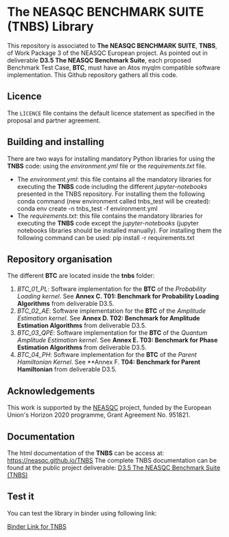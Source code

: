 # The NEASQC BENCHMARK SUITE (TNBS) Library

This repository is associated to **The NEASQC BENCHMARK SUITE**, **TNBS**, of Work Package 3 of the NEASQC European project. As pointed out in deliverable **D3.5 The NEASQC Benchmark Suite**, each proposed Benchmark Test Case, **BTC**, must have an Atos myqlm compatible software implementation. This Github repository gathers all this code.

## Licence

The `LICENCE` file contains the default licence statement as specified in the proposal and partner agreement.

## Building and installing

There are two ways for installing mandatory Python libraries for using the **TNBS** code: using the *environment.yml* file or the *requirements.txt* file.

* The *environment.yml*: this file contains all the mandatory libraries for executing the **TNBS** code including the different *jupyter-notebooks* presented in the TNBS repository. For installing them the following conda command (new environment called tnbs_test will be created):
    conda env create -n tnbs_test -f environment.yml
* The *requirements.txt*:  this file contains the mandatory libraries for executing the **TNBS** code except the *jupyter-notebooks* (jupyter notebooks libraries should be installed manually). For installing them the following command can be used:
    pip install -r requirements.txt

## Repository organisation

The different **BTC** are located inside the **tnbs** folder:

1. *BTC_01_PL*: Software implementation for the **BTC** of the *Probability Loading kernel*. See **Annex C. T01: Benchmark for Probability Loading Algorithms** from deliverable D3.5.
2. *BTC_02_AE*: Software implementation for the **BTC** of the *Amplitude Estimation kernel*. See **Annex D. T02: Benchmark for Amplitude Estimation Algorithms** from deliverable D3.5.
3. *BTC_03_QPE*: Software implementation for the **BTC** of the *Quantum Amplitude Estimation kernel*. See **Annex E. T03: Benchmark for Phase Estimation Algorithms** from deliverable D3.5.
3. *BTC_04_PH*: Software implementation for the **BTC** of the *Parent Hamiltonian Kernel*. See **Annex F. **T04: Benchmark for Parent Hamiltonian** from deliverable D3.5.

## Acknowledgements

This work is supported by the [NEASQC](https://cordis.europa.eu/project/id/951821) project, funded by the European Union's Horizon 2020 programme, Grant Agreement No. 951821.

## Documentation

The html documentation of the **TNBS**  can be access at: https://neasqc.github.io/TNBS
The complete TNBS documentation can be found at the public project deliverable:
[D3.5 The NEASQC Benchmark Suite (TNBS)](https://www.neasqc.eu/wp-content/uploads/2023/10/NEASQC_D3.5_Benchmark_suite_R1.0.pdf)

## Test it

You can test the library in binder using following link:

[Binder Link for TNBS](https://mybinder.org/v2/gh/NEASQC/WP3_Benchmark/HEAD)
